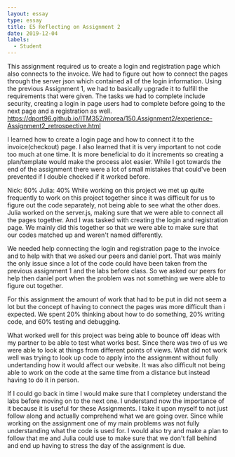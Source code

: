 ```yaml
---
layout: essay
type: essay
title: E5 Reflecting on Assignment 2
date: 2019-12-04
labels:
  - Student
---
```


This assignment required us to create a login and registration page which also connects to the invoice. We had to figure out how to connect the pages through the server json which contained all of the login information. Using the previous Assignment 1, we had to basically upgrade it to fulfill the requirements that were given. The tasks we had to complete include security, creating a login in page users had to complete before going to the next page and a registration as well. 
https://dport96.github.io/ITM352/morea/150.Assignment2/experience-Assignment2_retrospective.html

I learned how to create a login page and how to connect it to the invoice(checkout) page. I also learned that it is very important to not code too much at one time. It is more beneficial to do it increments so creating a plan/template would make the process alot easier. While I got towards the end of the assignment there were a lot of small mistakes that could've been prevented if I double checked if it worked before.  

Nick: 60%
Julia: 40%
While working on this project we met up quite frequently to work on this project together since it was difficult for us to figure out the code separately, not being able to see what the other does. Julia worked on the server.js, making sure that we were able to connect all the pages together. And I was tasked with creating the login and registration page. We mainly did this together so that we were able to make sure that our codes matched up and weren't named differently. 

We needed help connecting the login and registration page to the invoice and to help with that we asked our peers and daniel port. That was mainly the only issue since a lot of the code could have been taken from the previous assignment 1 and the labs before class. So we asked our peers for help then daniel port when the problem was not something we were able to figure out together. 

For this assignment the amount of work that had to be put in did not seem a lot but the concept of having to connect the pages was more difficult than i expected. We spent 20% thinking about how to do something, 20% writing code, and 60% testing and debugging.

What worked well for this project was being able to bounce off ideas with my partner to be able to test what works best. Since there was two of us we were able to look at things from different points of views. What did not work well was trying to look up code to apply into the assignment without fully undertanding how it would affect our website. It was also difficult not being able to work on the code at the same time from a distance but instead having to do it in person.

If I could go back in time I would make sure that I completey understand the labs before moving on to the next one. I understand now the importance of it because it is useful for these Assignments. I take it upon myself to not just follow along and actually comprehend what we are going over. Since while working on the assignment one of my main problems was not fully understanding what the code is used for. I would also try and make a plan to follow that me and Julia could use to make sure that we don't fall behind and end up having to stress the day of the assignment is due. 
